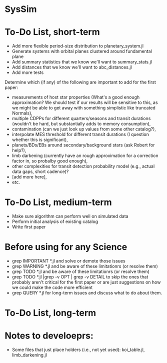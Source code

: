 # SysSim 

# To-Do List, short-term
  * Add more flexible period-size distribution to planetary_system.jl
  * Generate systems with orbital planes clustered around fundamental plane
  * Add summary statistics that we know we'll want to summary_stats.jl
  * Add distances that we know we'll want to abc_distances.jl
  * Add more tests

Determine which (if any) of the following are important to add for the first paper:
  * measurements of host star properties (What's a good enough approximation?  We should test if our results will be sensitive to this, as we might be able to get away with something simplistic like truncated Normals), 
  * multiple CDPPs for different quarters/seasons and transit durations (wouldn't be hard, but substantially adds to memory consumption),
  * contamination (can we just look up values from some other catalog?),
  * interpolate MES threshold for different transit durations (I question whether this is significant),
  * planets/BDs/EBs around secondary/background stars (ask Robert for help?), 
  * limb darkening (currently have an rough approximation for a correction factor in, so probalby good enough), 
  * other complexities for transit detection probability model (e.g., actual data gaps, short cadence)? 
  * [add more here],
  *  etc.

# To-Do List, medium-term
  * Make sure algorithm can perform well on simulated data
  * Perform initial analysis of existing catalog
  * Write first paper

# Before using for any Science
  * grep IMPORTANT *.jl and solve or demote those issues
  * grep WARNING *.jl and be aware of these limitationrs (or resolve them)
  * grep TODO *.jl and be aware of these limitationrs (or resolve them)
  * grep TODO *.jl |grep -v OPT | grep -v DETAIL to skip the ones that probably aren't critical for the first paper or are just suggestions on how we could make the code more efficient
  * grep QUERY *.jl for long-term issues and discuss what to do about them.


# To-Do List, long-term

# Notes to develoeprs:
  * Some files that just place holders (i.e., not yet used): koi_table.jl, limb_darkening.jl


